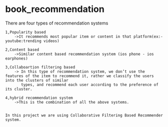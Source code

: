 # book_recommendation

There are four types of recommendation systems

	1,Popularity based
		->It recommends most popular item or content in that platform(ex:- youtube:trending videos)

	2,Content based
		->Similar content based recommendation system (ios phone - ios earphones)

	3,Collaboartion filtering based
		-> In this type of recommendation system, we don’t use the features of the item to recommend it, rather we classify the users into the clusters of similar 
		   types, and recommend each user according to the preference of its cluster. 

	4,hybrid recommendation system
		->This is the combination of all the above systems.
    
    
    In this project we are using Collaborative Filtering Based Recommender system.
